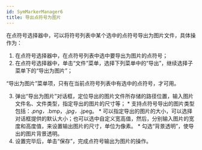```yaml
---
id: SymMarkerManager6
title: 导出点符号为图片
---
```

在点符号选择器中，可以将符号列表中某个选中的点符号导出为图片文件，具体操作为：

  1. 在点符号选择器中，在点符号列表中选中要导出为图片的点符号；
  2. 在点符号选择器中，单击“文件”菜单，选择下列菜单中的“导出”，继续选择子菜单下的“导出为图片”； 

“导出为图片”菜单项，只有在当前点符号列表中有选中的点符号，才可用。

  3. 弹出“导出为图片”对话框，定位导出的图片文件所存储的路径位置，输入图片文件名、文件类型，指定导出的图片的尺寸等； 
    * 支持点符号导出的图片类型包括：*.png，*.bmp，*.jpg，*.jpeg。
    * 可以指定导出的图片的大小，可以选择对话框提供的默认大小；也可以选中自定义宽高值，然后，分别输入图片的宽度和高度值，来设置输出图片的尺寸，单位为像素。
    * 勾选“背景透明”，使导出的图片背景透明。
  4. 设置完毕后，单击“保存”，完成点符号输出为图片的操作。


